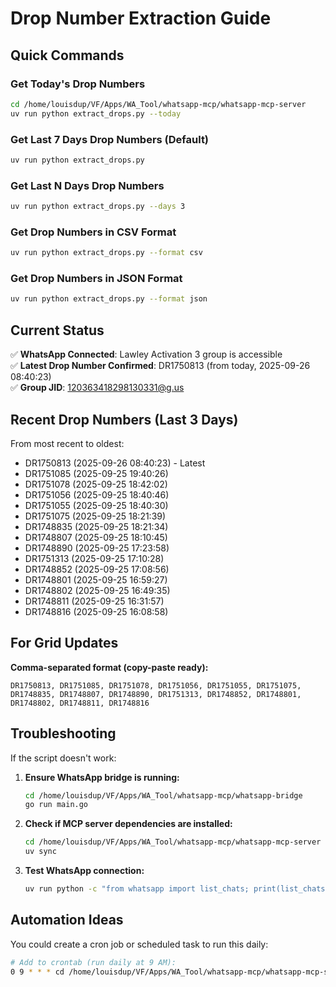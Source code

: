 # Drop Number Extraction Guide

## Quick Commands

### Get Today's Drop Numbers
```bash
cd /home/louisdup/VF/Apps/WA_Tool/whatsapp-mcp/whatsapp-mcp-server
uv run python extract_drops.py --today
```

### Get Last 7 Days Drop Numbers (Default)
```bash
uv run python extract_drops.py
```

### Get Last N Days Drop Numbers
```bash
uv run python extract_drops.py --days 3
```

### Get Drop Numbers in CSV Format
```bash
uv run python extract_drops.py --format csv
```

### Get Drop Numbers in JSON Format
```bash
uv run python extract_drops.py --format json
```

## Current Status

✅ **WhatsApp Connected**: Lawley Activation 3 group is accessible  
✅ **Latest Drop Number Confirmed**: DR1750813 (from today, 2025-09-26 08:40:23)  
✅ **Group JID**: 120363418298130331@g.us  

## Recent Drop Numbers (Last 3 Days)

From most recent to oldest:
- DR1750813 (2025-09-26 08:40:23) - Latest
- DR1751085 (2025-09-25 19:40:26)
- DR1751078 (2025-09-25 18:42:02)
- DR1751056 (2025-09-25 18:40:46)
- DR1751055 (2025-09-25 18:40:30)
- DR1751075 (2025-09-25 18:21:39)
- DR1748835 (2025-09-25 18:21:34)
- DR1748807 (2025-09-25 18:10:45)
- DR1748890 (2025-09-25 17:23:58)
- DR1751313 (2025-09-25 17:10:28)
- DR1748852 (2025-09-25 17:08:56)
- DR1748801 (2025-09-25 16:59:27)
- DR1748802 (2025-09-25 16:49:35)
- DR1748811 (2025-09-25 16:31:57)
- DR1748816 (2025-09-25 16:08:58)

## For Grid Updates

**Comma-separated format (copy-paste ready):**
```
DR1750813, DR1751085, DR1751078, DR1751056, DR1751055, DR1751075, DR1748835, DR1748807, DR1748890, DR1751313, DR1748852, DR1748801, DR1748802, DR1748811, DR1748816
```

## Troubleshooting

If the script doesn't work:

1. **Ensure WhatsApp bridge is running:**
   ```bash
   cd /home/louisdup/VF/Apps/WA_Tool/whatsapp-mcp/whatsapp-bridge
   go run main.go
   ```

2. **Check if MCP server dependencies are installed:**
   ```bash
   cd /home/louisdup/VF/Apps/WA_Tool/whatsapp-mcp/whatsapp-mcp-server
   uv sync
   ```

3. **Test WhatsApp connection:**
   ```bash
   uv run python -c "from whatsapp import list_chats; print(list_chats(query='Lawley', limit=2))"
   ```

## Automation Ideas

You could create a cron job or scheduled task to run this daily:

```bash
# Add to crontab (run daily at 9 AM):
0 9 * * * cd /home/louisdup/VF/Apps/WA_Tool/whatsapp-mcp/whatsapp-mcp-server && /path/to/uv run python extract_drops.py --today >> /path/to/daily_drops.log 2>&1
```